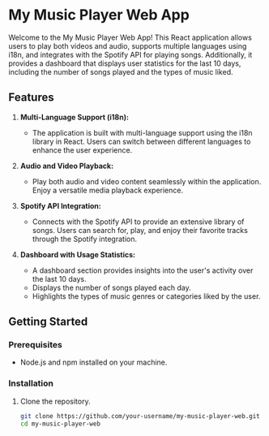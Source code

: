 # My Music Player Web App

Welcome to the My Music Player Web App! This React application allows users to play both videos and audio, supports multiple languages using i18n, and integrates with the Spotify API for playing songs. Additionally, it provides a dashboard that displays user statistics for the last 10 days, including the number of songs played and the types of music liked.

## Features

1. **Multi-Language Support (i18n):**
   - The application is built with multi-language support using the i18n library in React. Users can switch between different languages to enhance the user experience.

2. **Audio and Video Playback:**
   - Play both audio and video content seamlessly within the application. Enjoy a versatile media playback experience.

3. **Spotify API Integration:**
   - Connects with the Spotify API to provide an extensive library of songs. Users can search for, play, and enjoy their favorite tracks through the Spotify integration.

4. **Dashboard with Usage Statistics:**
   - A dashboard section provides insights into the user's activity over the last 10 days.
   - Displays the number of songs played each day.
   - Highlights the types of music genres or categories liked by the user.

## Getting Started

### Prerequisites
- Node.js and npm installed on your machine.

### Installation
1. Clone the repository.
   ```bash
   git clone https://github.com/your-username/my-music-player-web.git
   cd my-music-player-web
